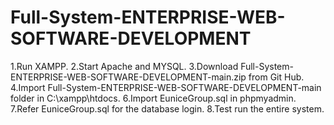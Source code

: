 # Full-System-ENTERPRISE-WEB-SOFTWARE-DEVELOPMENT
1.Run XAMPP.
2.Start Apache and MYSQL.
3.Download Full-System-ENTERPRISE-WEB-SOFTWARE-DEVELOPMENT-main.zip from Git Hub.
4.Import Full-System-ENTERPRISE-WEB-SOFTWARE-DEVELOPMENT-main folder in C:\xampp\htdocs.
6.Import EuniceGroup.sql in phpmyadmin.
7.Refer EuniceGroup.sql for the database login.
8.Test run the entire system.

